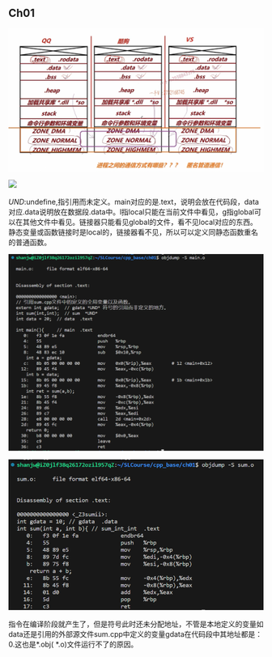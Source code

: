 ## Ch01

![](./pic/0pipline.png)



![](./pic./1symbol_Table.png)



*UND*:undefine,指引用而未定义。main对应的是.text，说明会放在代码段，data对应.data说明放在数据段.data中。l指local只能在当前文件中看见，g指global可以在其他文件中看见。链接器只能看见global的文件，看不见local对应的东西。静态变量或函数链接时是local的，链接器看不见，所以可以定义同静态函数重名的普通函数。

![](./pic/2text.png)

![](./pic/3data.png)

指令在编译阶段就产生了，但是符号此时还未分配地址，不管是本地定义的变量如data还是引用的外部源文件sum.cpp中定义的变量gdata在代码段中其地址都是： 0.这也是*.obj( *.o)文件运行不了的原因。

